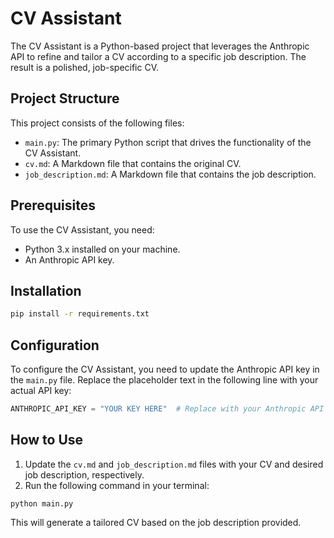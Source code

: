 # CV Assistant

The CV Assistant is a Python-based project that leverages the Anthropic API to refine and tailor a CV according to a specific job description. The result is a polished, job-specific CV.

## Project Structure

This project consists of the following files:

- `main.py`: The primary Python script that drives the functionality of the CV Assistant.
- `cv.md`: A Markdown file that contains the original CV.
- `job_description.md`: A Markdown file that contains the job description.

## Prerequisites

To use the CV Assistant, you need:

- Python 3.x installed on your machine.
- An Anthropic API key.

## Installation

```bash
pip install -r requirements.txt
```

## Configuration

To configure the CV Assistant, you need to update the Anthropic API key in the `main.py` file. Replace the placeholder text in the following line with your actual API key:

```python
ANTHROPIC_API_KEY = "YOUR KEY HERE"  # Replace with your Anthropic API key
```

## How to Use

1. Update the `cv.md` and `job_description.md` files with your CV and desired job description, respectively.
2. Run the following command in your terminal:

```
python main.py
```

This will generate a tailored CV based on the job description provided.
